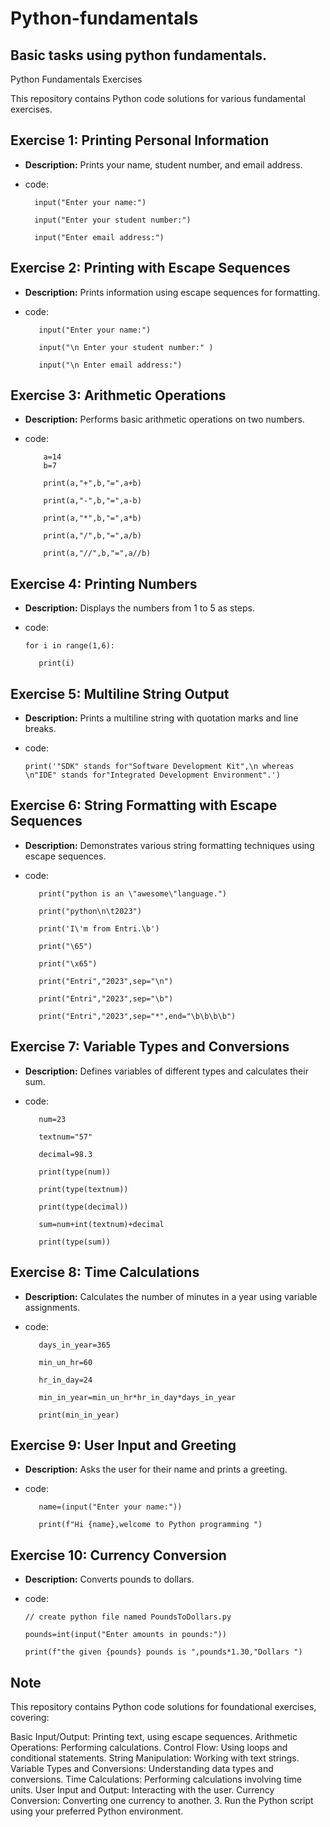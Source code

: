 # Python-fundamentals
## Basic tasks using python fundamentals.

Python Fundamentals Exercises

This repository contains Python code solutions for various fundamental exercises.

## Exercise 1: Printing Personal Information
* **Description:** Prints your name, student number, and email address.
*  code:

         input("Enter your name:")
   
         input("Enter your student number:")
  
         input("Enter email address:")

  

## Exercise 2: Printing with Escape Sequences
* **Description:** Prints information using escape sequences for formatting.
* code:

         input("Enter your name:")
  
         input("\n Enter your student number:" )
  
         input("\n Enter email address:")

## Exercise 3: Arithmetic Operations
* **Description:** Performs basic arithmetic operations on two numbers.
* code:

          a=14
          b=7
  
          print(a,"+",b,"=",a+b)
  
          print(a,"-",b,"=",a-b)
  
          print(a,"*",b,"=",a*b)
  
          print(a,"/",b,"=",a/b)
  
          print(a,"//",b,"=",a//b)

## Exercise 4: Printing Numbers 
* **Description:** Displays the numbers from 1 to 5 as steps.
* code:

      for i in range(1,6):
  
         print(i)

## Exercise 5: Multiline String Output
* **Description:** Prints a multiline string with quotation marks and line breaks.
* code:

      print('"SDK" stands for"Software Development Kit",\n whereas \n"IDE" stands for"Integrated Development Environment".')


## Exercise 6: String Formatting with Escape Sequences
* **Description:** Demonstrates various string formatting techniques using escape sequences.
* code:

         print("python is an \"awesome\"language.")
  
         print("python\n\t2023")
  
         print('I\'m from Entri.\b')
  
         print("\65")
  
         print("\x65")
  
         print("Entri","2023",sep="\n")
  
         print("Entri","2023",sep="\b")
  
         print("Entri","2023",sep="*",end="\b\b\b\b")

## Exercise 7: Variable Types and Conversions
* **Description:** Defines variables of different types and calculates their sum.
*  code:

          num=23
   
          textnum="57"
   
          decimal=98.3
   
          print(type(num))
   
          print(type(textnum))
   
          print(type(decimal))
   
          sum=num+int(textnum)+decimal
   
          print(type(sum))

## Exercise 8: Time Calculations
* **Description:** Calculates the number of minutes in a year using variable assignments.
* code:

         days_in_year=365
  
         min_un_hr=60
  
         hr_in_day=24
  
         min_in_year=min_un_hr*hr_in_day*days_in_year
  
         print(min_in_year)

## Exercise 9: User Input and Greeting
* **Description:** Asks the user for their name and prints a greeting.
* code:

         name=(input("Enter your name:"))
  
         print(f"Hi {name},welcome to Python programming ")

## Exercise 10: Currency Conversion
* **Description:** Converts pounds to dollars.
* code:

      // create python file named PoundsToDollars.py
  
      pounds=int(input("Enter amounts in pounds:"))
  
      print(f"the given {pounds} pounds is ",pounds*1.30,"Dollars ")


## Note
This repository contains Python code solutions for foundational exercises, covering:

Basic Input/Output: Printing text, using escape sequences.
Arithmetic Operations: Performing calculations.
Control Flow: Using loops and conditional statements.
String Manipulation: Working with text strings.
Variable Types and Conversions: Understanding data types and conversions.
Time Calculations: Performing calculations involving time units.
User Input and Output: Interacting with the user.
Currency Conversion: Converting one currency to another.
3. Run the Python script using your preferred Python environment.


